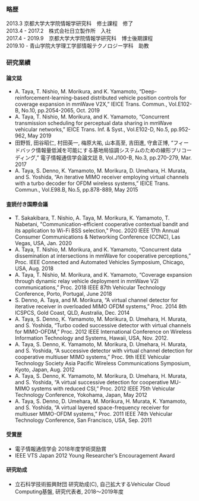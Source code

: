 ### 略歴
2013.3 京都大学大学院情報学研究科　修士課程　修了  
2013.4 - 2017.2　株式会社日立製作所　入社  
2017.4 - 2019.9　京都大学大学院情報学研究科　博士後期課程  
2019.10 -        青山学院大学理工学部情報テクノロジー学科　助教

### 研究業績
#### 論文誌
- A. Taya, T. Nishio, M. Morikura, and K. Yamamoto, “Deep-reinforcement-learning-based distributed vehicle position controls for coverage expansion in mmWave V2X,” IEICE Trans. Commun., Vol.E102-B, No.10, pp.2054-2065, Oct. 2019
- A. Taya, T. Nishio, M. Morikura, and K. Yamamoto, “Concurrent transmission scheduling for perceptual data sharing in mmWave vehicular networks,” IEICE Trans. Inf. & Syst., Vol.E102-D, No.5, pp.952-962, May 2019
- 田野哲, 田谷昭仁, 村田英一, 梅原大祐, 山本高至, 吉田進, 守倉正博, “フィードバック情報量低減を可能にする基地局協調システムのための線形プリコーディング,” 電子情報通信学会論文誌 B, Vol.J100-B, No.3, pp.270-279, Mar. 2017
- A. Taya, S. Denno, K. Yamamoto, M. Morikura, D. Umehara, H. Murata, and S. Yoshida, “An iterative MIMO receiver employing virtual channels with a turbo decoder for OFDM wireless systems,” IEICE Trans. Commun., Vol.E98.B, No.5, pp.878-889, May 2015

#### 査読付き国際会議
- T. Sakakibara, T. Nishio, A. Taya, M. Morikura, K. Yamamoto, T. Nabetani, "Communication-efficient cooperative contextual bandit and its application to Wi-Fi BSS selection," Proc. 2020 IEEE 17th Annual Consumer Communications & Networking Conference (CCNC), Las Vegas, USA, Jan. 2020
- A. Taya, T. Nishio, M. Morikura, and K. Yamamoto, “Concurrent data dissemination at intersections in mmWave for cooperative perceptions,” Proc. IEEE Connected and Automated Vehicles Symposium, Chicago, USA, Aug. 2018
- A. Taya, T. Nishio, M. Morikura, and K. Yamamoto, “Coverage expansion through dynamic relay vehicle deployment in mmWave V2I communications,” Proc. 2018 IEEE 87th Vehicular Technology Conference, Porto, Portugal, June 2018
- S. Denno, A. Taya, and M. Morikura, “A virtual channel detector for iterative receiver in overloaded MIMO OFDM systems,” Proc. 2014 8th ICSPCS, Gold Coast, QLD, Australia, Dec. 2014
- A. Taya, S. Denno, K. Yamamoto, M. Morikura, D. Umehara, H. Murata, and S. Yoshida, “Turbo coded successive detector with virtual channels for MIMO-OFDM,” Proc. 2012 IEEE International Conference on Wireless Information Technology and Systems, Hawaii, USA, Nov. 2012.
- A. Taya, S. Denno, K. Yamamoto, M. Morikura, D. Umehara, H. Murata, and S. Yoshida, “A successive detector with virtual channel detection for cooperative multiuser MIMO systems,” Proc. 9th IEEE Vehicular Technology Society Asia Pacific Wireless Communications Symposium, Kyoto, Japan, Aug. 2012
- A. Taya, S. Denno, K. Yamamoto, M. Morikura, D. Umehara, H. Murata, and S. Yoshida, “A virtual successive detection for cooperative MU-MIMO systems with reduced CSI,” Proc. 2012 IEEE 75th Vehicular Technology Conference, Yokohama, Japan, May 2012
- A. Taya, S. Denno, D. Umehara, M. Morikura, H. Murata, K. Yamamoto, and S. Yoshida, “A virtual layered space-frequency receiver for multiuser MIMO-OFDM systems,” Proc. 2011 IEEE 74th Vehicular Technology Conference, San Francisco, USA, Sep. 2011

#### 受賞歴
- 電子情報通信学会 2018年度学術奨励賞
- IEEE VTS Japan 2012 Young Researcher’s Encouragement Award

#### 研究助成
- 立石科学技術振興財団 研究助成(C), 自己拡大するVehicular Cloud Computing基盤, 研究代表者, 2018〜2019年度

